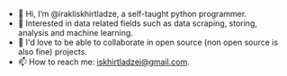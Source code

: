 - 👋 Hi, I’m @irakliskhirtladze, a self-taught python programmer.
- 👀 Interested in data related fields such as data scraping, storing, analysis and machine learning. 
- 💞️ I'd love to be able to collaborate in open source (non open source is also fine) projects.
- 📫 How to reach me: iskhirtladzei@gmail.com.

<!---
irakliskhirtladze/irakliskhirtladze is a ✨ special ✨ repository because its `README.md` (this file) appears on your GitHub profile.
You can click the Preview link to take a look at your changes.
--->
